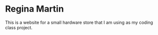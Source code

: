 # Regina Martin
This is a website for a small hardware store that I am using as my coding class project.